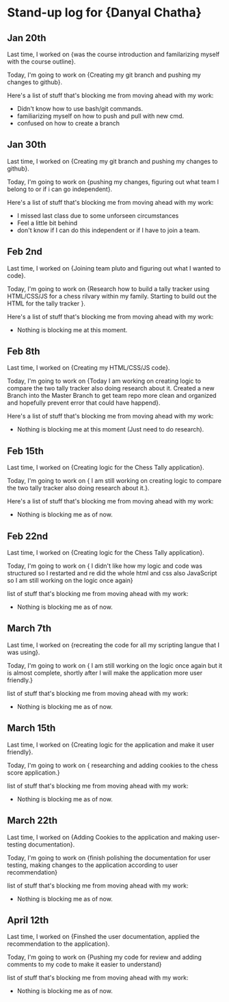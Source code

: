 # Stand-up log for {Danyal Chatha}

## Jan 20th

Last time, I worked on {was the course introduction and familarizing myself with the course outline}.

Today, I'm going to work on {Creating my git branch and pushing my changes to github}.

Here's a list of stuff that's blocking me from moving ahead with my work:

- Didn't know how to use bash/git commands.
- familiarizing myself on how to push and pull with new cmd.
- confused on how to create a branch

## Jan 30th

Last time, I worked on {Creating my git branch and pushing my changes to github}.

Today, I'm going to work on {pushing my changes, figuring out what team I belong to or if i can go independent}.

Here's a list of stuff that's blocking me from moving ahead with my work:

- I missed last class due to some unforseen circumstances
- Feel a little bit behind
- don't know if I can do this independent or if I have to join a team.

## Feb 2nd

Last time, I worked on {Joining team pluto and figuring out what I wanted to code}.

Today, I'm going to work on {Research how to build a tally tracker using HTML/CSS/JS for a chess rilvary within my family. Starting to build out the HTML for the tally tracker }.

Here's a list of stuff that's blocking me from moving ahead with my work:

- Nothing is blocking me at this moment.

## Feb 8th 
Last time, I worked on {Creating my HTML/CSS/JS code}.

Today, I'm going to work on {Today I am working on creating logic to compare the two tally tracker also doing research about it. Created a new Branch into the Master Branch to get team repo more clean and organized and hopefully prevent error that could have happend}.

Here's a list of stuff that's blocking me from moving ahead with my work:

- Nothing is blocking me at this moment (Just need to do research).

## Feb 15th 
Last time, I worked on {Creating logic for the Chess Tally application}.

Today, I'm going to work on { I am still working on creating logic to compare the two tally tracker also doing research about it.}.

Here's a list of stuff that's blocking me from moving ahead with my work:

- Nothing is blocking me as of now.

## Feb 22nd 
Last time, I worked on {Creating logic for the Chess Tally application}.

Today, I'm going to work on { I didn't like how my logic and code was structured so I restarted and re did the whole html and css also JavaScript so I am still working on the logic once again}

list of stuff that's blocking me from moving ahead with my work:

- Nothing is blocking me as of now.

## March 7th 
Last time, I worked on {recreating the code for all my scripting langue that I was using}.

Today, I'm going to work on { I am still working on the logic once again but it is almost complete, shortly after I will make the application more user friendly.}

list of stuff that's blocking me from moving ahead with my work:

- Nothing is blocking me as of now.

## March 15th 
Last time, I worked on {Creating logic for the application and make it user friendly}.

Today, I'm going to work on { researching and adding cookies to the chess score application.}

list of stuff that's blocking me from moving ahead with my work:

- Nothing is blocking me as of now.


## March 22th 
Last time, I worked on {Adding Cookies to the application and making user-testing documentation}.

Today, I'm going to work on {finish polishing the documentation for user testing, making changes to the application according to user recommendation}

list of stuff that's blocking me from moving ahead with my work:

- Nothing is blocking me as of now.

## April 12th

Last time, I worked on {Finshed the user documentation, applied the recommendation to the application}.

Today, I'm going to work on {Pushing my code for review and adding comments to my code to make it easier to understand}

list of stuff that's blocking me from moving ahead with my work:

- Nothing is blocking me as of now.


 
 
